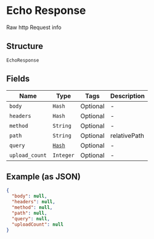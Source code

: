 
# Echo Response

Raw http Request info

## Structure

`EchoResponse`

## Fields

| Name | Type | Tags | Description |
|  --- | --- | --- | --- |
| `body` | `Hash` | Optional | - |
| `headers` | `Hash` | Optional | - |
| `method` | `String` | Optional | - |
| `path` | `String` | Optional | relativePath |
| `query` | [`Hash`](/doc/models/query-parameter.md) | Optional | - |
| `upload_count` | `Integer` | Optional | - |

## Example (as JSON)

```json
{
  "body": null,
  "headers": null,
  "method": null,
  "path": null,
  "query": null,
  "uploadCount": null
}
```

